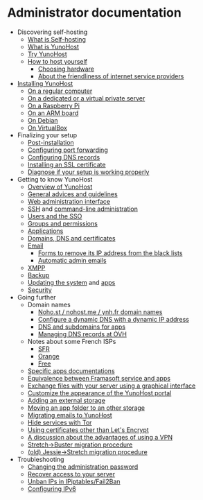 # Administrator documentation

* Discovering self-hosting
    * [What is Self-hosting](/selfhosting)
    * [What is YunoHost](/whatsyunohost)
    * [Try YunoHost](/try)
    * [How to host yourself](howtohostyourself)
        * [Choosing hardware](/hardware)
        * [About the friendliness of internet service providers](/isp)
* [Installing YunoHost](/install)
    * [On a regular computer](/install_iso)
    * [On a dedicated or a virtual private server](/install_on_vps)
    * [On a Raspberry Pi](/install_on_raspberry)
    * [On an ARM board](/install_on_arm_board)
    * [On Debian](/install_on_debian)
    * [On VirtualBox](/install_on_virtualbox)
* Finalizing your setup
    * [Post-installation](/postinstall)
    * [Configuring port forwarding](/isp_box_config)
    * [Configuring DNS records](/dns_config)
    * [Installing an SSL certificate](/certificate)
    * [Diagnose if your setup is working properly](/diagnostic)
* Getting to know YunoHost
    * [Overview of YunoHost](/overview)
    * [General advices and guidelines](/guidelines)
    * [Web administration interface](/admin)
    * [SSH](/ssh) and [command-line administration](/commandline)
    * [Users and the SSO](/users)
    * [Groups and permissions](/groups_and_permissions)
    * [Applications](/apps_overview)
    * [Domains, DNS and certificates](/domains)
    * [Email](/email)
       * [Forms to remove its IP address from the black lists](/blacklist_forms)
       * [Automatic admin emails](/auto_email_admin)
    * [XMPP](/XMPP)
    * [Backup](/backup)
    * [Updating the system](/update) and [apps](/app_update)
    * [Security](/security)
* Going further
    * Domain names
        * [Noho.st / nohost.me / ynh.fr domain names](/dns_nohost_me)
        * [Configure a dynamic DNS with a dynamic IP address](/dns_dynamicip)
        * [DNS and subdomains for apps](/dns_subdomains)
        * [Managing DNS records at OVH](/OVH)
    * Notes about some French ISPs
        * [SFR](/isp_sfr)
        * [Orange](/isp_orange)
        * [Free](/isp_free) 
    * [Specific apps documentations](/appsdoc)
    * [Equivalence between Framasoft service and apps](/apps_framasoft)
    * [Exchange files with your server using a graphical interface](/filezilla)
    * [Customize the appearance of the YunoHost portal](/theming)
    * [Adding an external storage](/external_storage)
    * [Moving an app folder to an other storage](/moving_app_folder)
    * [Migrating emails to YunoHost](/email_migration)
    * [Hide services with Tor](/torhiddenservice)
    * [Using certificates other than Let's Encrypt](/certificate_custom)
    * [A discussion about the advantages of using a VPN](/vpn_advantage)
    * [Stretch->Buster migration procedure](stretch_buster_migration)
    * [(old) Jessie->Stretch migration procedure](jessie_stretch_migration)
* Troubleshooting
    * [Changing the administration password](/change_admin_password)
    * [Recover access to your server](/noaccess)
    * [Unban IPs in IPiptables/Fail2Ban](/fail2ban)
    * [Configuring IPv6](/ipv6)
